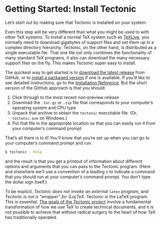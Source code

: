 # Getting Started: Install Tectonic

Let’s start out by making sure that Tectonic is installed on your system.

Even this step will be very different than what you might be used to with other
TeX systems. To install a normal TeX system such as [TeXLive], you normally need
to download gigabytes of support files and set them up in a complex directory
hierarchy. Tectonic, on the other hand, is distributed as a single executable
file. That one file not only combines the functionality of many standard TeX
programs, it also can download the many necessary support files on the fly. This
makes Tectonic super easy to install.

[TeXLive]: https://www.tug.org/texlive/acquire-netinstall.html

The quickest way to get started is to [download the latest release][gh-latest]
from GitHub, or to [install a packaged version][inst-packaged] if one is
available. If you’d like to see detailed instructions, go to the [Installation
Reference][inst-ref]. But the short version of the GitHub approach is that you
should:

1. Click through to the most recent non-preview release
2. Download the `.tar.gz` or `.zip` file that corresponds to your computer’s
   operating system and CPU type
3. Unpack that archive to obtain the `tectonic` executable file. (Or,
   `tectonic.exe` on Windows.)
4. Put that file in the appropriate location so that you can easily run it from
   your computer’s command prompt.

[gh-latest]: https://github.com/tectonic-typesetting/tectonic/releases/latest
[inst-packaged]: ../installation/index.md#pre-built-binary-packages
[inst-ref]: ../installation/index.md

That’s all there is to it! You’ll know that you’re set up when you can go to
your computer’s command prompt and run:

```sh
$ tectonic --help
```

and the result is that you get a printout of information about different options
and arguments that you can pass to the Tectonic program. (Here and elsewhere
we’ll use a convention of a leading `$` to indicate a command that you should
run at your computer’s command prompt. You don’t type the dollar sign itself.)

To be explicit, *Tectonic does not invoke an external `latex` program, and
Tectonic is not a “wrapper” for (La)TeX.* Tectonic *is* the LaTeX program. This
is essential. [The goals of the Tectonic project][goals] involve a fundamental
transformation of how we use TeX to create technical documents, and it is not
possible to achieve that without radical surgery to the heart of how TeX has
traditionally operated.

[goals]: ../introduction/index.md#the-goals-of-tectonic